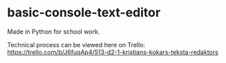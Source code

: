 # basic-console-text-editor
Made in Python for school work.

Technical process can be viewed here on Trello: https://trello.com/b/J6fuqAp4/513-d2-1-kristians-kokars-teksta-redaktors
